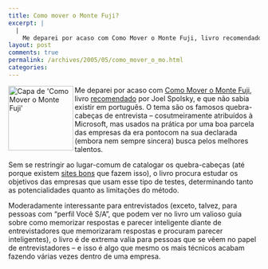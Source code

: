 ```yaml
---
title: Como mover o Monte Fuji?
excerpt: |
  |
    Me deparei por acaso com Como Mover o Monte Fuji, livro recomendado por Joel Spolsky, e que não sabia existir em português. O tema são os famosos quebra-cabeças de entrevista - cosutmeiramente atribuídos à Microsoft, mas usados na prática por...
layout: post
comments: true
permalink: /archives/2005/05/como_mover_o_mo.html
categories:
---
```

<img title="Capa de 'Como Mover o Monte Fuji'" src="//chester.me/archives/img/montefuji.jpg" width="130" height="130" align="left" />Me deparei por acaso com [Como Mover o Monte Fuji][1], livro [recomendado][2] por Joel Spolsky, e que não sabia existir em português. O tema são os famosos quebra-cabeças de entrevista &#8211; cosutmeiramente atribuídos à Microsoft, mas usados na prática por uma boa parcela das empresas da era pontocom na sua declarada (embora nem sempre sincera) busca pelos melhores talentos.

Sem se restringir ao lugar-comum de catalogar os quebra-cabeças (até porque existem [sites bons][3] que fazem isso), o livro procura estudar os objetivos das empresas que usam esse tipo de testes, determinando tanto as potencialidades quanto as limitações do método.

Moderadamente interessante para entrevistados (exceto, talvez, para pessoas com &#8220;perfil Você S/A&#8221;, que podem ver no livro um valioso guia sobre como memorizar respostas e parecer inteligente diante de entrevistadores que memorizaram respostas e procuram parecer inteligentes), o livro é de extrema valia para pessoas que se vêem no papel de entrevistadores &#8211; e isso é algo que mesmo os mais técnicos acabam fazendo várias vezes dentro de uma empresa.

 [1]: http://www.livrariasaraiva.com.br/produto/produto.dll/detalhe?pro_id=170487&#038;PAC_ID=6297
 [2]: http://www.joelonsoftware.com/news/20030428.html
 [3]: http://www.techinterview.org/
